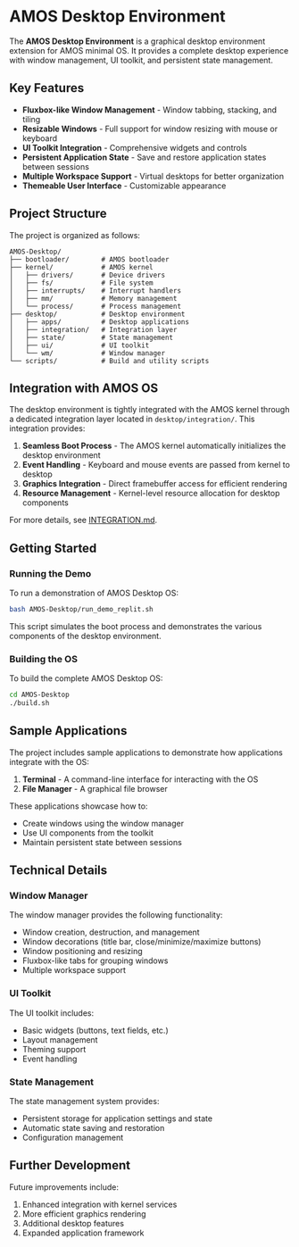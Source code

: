 # AMOS Desktop Environment

The **AMOS Desktop Environment** is a graphical desktop environment extension for AMOS minimal OS. It provides a complete desktop experience with window management, UI toolkit, and persistent state management.

## Key Features

- **Fluxbox-like Window Management** - Window tabbing, stacking, and tiling
- **Resizable Windows** - Full support for window resizing with mouse or keyboard
- **UI Toolkit Integration** - Comprehensive widgets and controls
- **Persistent Application State** - Save and restore application states between sessions
- **Multiple Workspace Support** - Virtual desktops for better organization
- **Themeable User Interface** - Customizable appearance

## Project Structure

The project is organized as follows:

```
AMOS-Desktop/
├── bootloader/        # AMOS bootloader
├── kernel/            # AMOS kernel
│   ├── drivers/       # Device drivers
│   ├── fs/            # File system
│   ├── interrupts/    # Interrupt handlers
│   ├── mm/            # Memory management
│   └── process/       # Process management
├── desktop/           # Desktop environment
│   ├── apps/          # Desktop applications
│   ├── integration/   # Integration layer
│   ├── state/         # State management
│   ├── ui/            # UI toolkit
│   └── wm/            # Window manager
└── scripts/           # Build and utility scripts
```

## Integration with AMOS OS

The desktop environment is tightly integrated with the AMOS kernel through a dedicated integration layer located in `desktop/integration/`. This integration provides:

1. **Seamless Boot Process** - The AMOS kernel automatically initializes the desktop environment
2. **Event Handling** - Keyboard and mouse events are passed from kernel to desktop
3. **Graphics Integration** - Direct framebuffer access for efficient rendering
4. **Resource Management** - Kernel-level resource allocation for desktop components

For more details, see [INTEGRATION.md](AMOS-Desktop/INTEGRATION.md).

## Getting Started

### Running the Demo

To run a demonstration of AMOS Desktop OS:

```bash
bash AMOS-Desktop/run_demo_replit.sh
```

This script simulates the boot process and demonstrates the various components of the desktop environment.

### Building the OS

To build the complete AMOS Desktop OS:

```bash
cd AMOS-Desktop
./build.sh
```

## Sample Applications

The project includes sample applications to demonstrate how applications integrate with the OS:

1. **Terminal** - A command-line interface for interacting with the OS
2. **File Manager** - A graphical file browser

These applications showcase how to:
- Create windows using the window manager
- Use UI components from the toolkit
- Maintain persistent state between sessions

## Technical Details

### Window Manager

The window manager provides the following functionality:

- Window creation, destruction, and management
- Window decorations (title bar, close/minimize/maximize buttons)
- Window positioning and resizing
- Fluxbox-like tabs for grouping windows
- Multiple workspace support

### UI Toolkit

The UI toolkit includes:

- Basic widgets (buttons, text fields, etc.)
- Layout management
- Theming support
- Event handling

### State Management

The state management system provides:

- Persistent storage for application settings and state
- Automatic state saving and restoration
- Configuration management

## Further Development

Future improvements include:

1. Enhanced integration with kernel services
2. More efficient graphics rendering
3. Additional desktop features
4. Expanded application framework